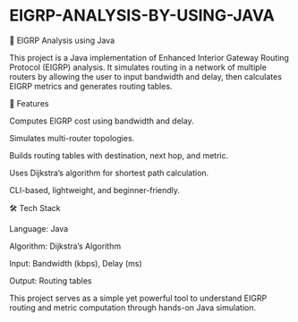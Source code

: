 # EIGRP-ANALYSIS-BY-USING-JAVA

📡 EIGRP Analysis using Java

This project is a Java implementation of Enhanced Interior Gateway Routing Protocol (EIGRP) analysis.
It simulates routing in a network of multiple routers by allowing the user to input bandwidth and delay, then calculates EIGRP metrics and generates routing tables.

🚀 Features

Computes EIGRP cost using bandwidth and delay.

Simulates multi-router topologies.

Builds routing tables with destination, next hop, and metric.

Uses Dijkstra’s algorithm for shortest path calculation.

CLI-based, lightweight, and beginner-friendly.

🛠️ Tech Stack

Language: Java

Algorithm: Dijkstra’s Algorithm

Input: Bandwidth (kbps), Delay (ms)

Output: Routing tables

This project serves as a simple yet powerful tool to understand EIGRP routing and metric computation through hands-on Java simulation.
